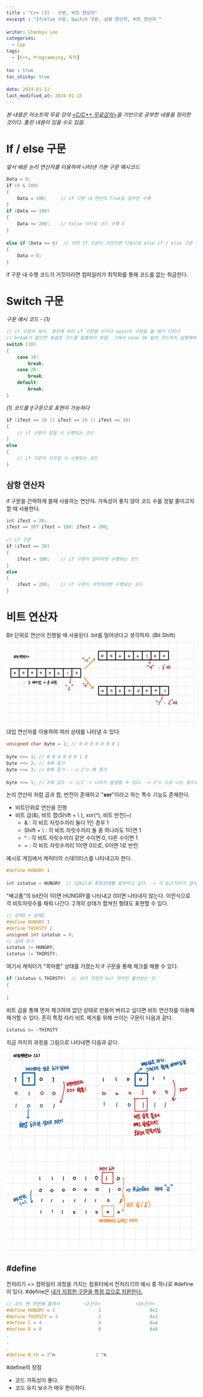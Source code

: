 ```yaml
---
title : "C++ (3) - 구문, 비트 연산자"
excerpt : "If/else 구문, Switch 구문, 삼항 연산자, 비트 연산자 "

writer: Chankyu Lee
categories: 
  - Cpp
tags:   
  - [C++, Programming, 독학]

toc : true 
toc_sticky: true

date: 2024-01-12
last_modified_at: 2024-01-15
---
```


*본 내용은 어소트락 무료 강의 [<C/C++ 무료강의>](https://youtube.com/playlist?list=PL4SIC1d_ab-aOxWPucn31NHkQvNPHK1D1&si=6MBoz7-uiAULrHoQ "어소트락 게임아카데미 Youtube 재생목록 - C/C++ 무료강의")을 기반으로 공부한 내용을 정리한 것이다. 틀린 내용이 있을 수도 있음.*

# If / else 구문

*앞서 배운 논리 연산자를 이용하여 나타낸 기본 구문 예시코드*

```cpp
Data = 0;
if (0 & 200)
{
    Data = 100;     // if 구문 내 연산이 True일 경우만 수행 
}
if (Data == 100)
{
    Data += 200;    // False 이므로 코드 수행 X
}

else if (Data == 0)  // 이전 If 구문이 거짓이면 다음으로 else if / else 구문 실행
{
    Data = 0;
}
```

if 구문 내 수행 코드가 거짓이라면 컴파일러가 최적화를 통해 코드를 없는 취급한다. 

# Switch 구문

*구문 예시 코드 - (1)*
```cpp
// if 구문과 유사. 경우에 따라 if 구문을 쓰거나 switch 구문을 쓸 때가 다르다
// break가 없으면 중괄호 코드를 탈출하지 못함. 그래서 case 10 밑의 코드까지 실행해버림
switch (10)
{
    case 10:            
        break;          
    case 20:            
        break;
    default:
        break;
}

```

*(1) 코드를 if구문으로 표현이 가능하다*

```cpp
if (iTest == 10 || iTest == 20 || iTest == 30)
{
    // if 구문이 참일 시 수행되는 코드
}
else 
{
    // if 구문이 거짓일 시 수행되는 코드
}
```

## 삼항 연산자
if 구문을 간략하게 쓸때 사용하는 연산자. 가독성이 좋지 않아 코드 수를 정말 줄이고자 할 때 사용한다.

```cpp
int iTest = 20;
iTest == 20? iTest = 100: iTest = 200;

// if 구문
if (iTest == 20)
{
    iTest = 100;    // if 구문이 참이라면 수행되는 코드
}
else 
{
    iTest = 200;    // if 구문이 거짓이라면 수행되는 코드
}
```

# 비트 연산자 
Bit 단위로 연산이 진행될 때 사용된다. bit를 밀어낸다고 생각하자. (Bit Shift)
![비트연산자](/assets/images/비트연산자.jpg)
대입 연산자를 이용하여 여러 상태를 나타낼 수 있다.

```cpp
unsigned char byte = 1; // 0 0 0 0 0 0 0 1

byte <<= 1; // 0 0 0 0 0 0 1 0 
byte <<= 2; // 4배 증가
byte <<= 3; // 8배 증가 ---> 2^n 배 증가

byte >>= 1; // 2배 감소 -> 1/2 -> 나머지 발생할 수 있다. -> 2^n 으로 나눈 몫으로 간주

```
논리 연산자 처럼 곱과 합, 반전이 존재하고 "**xor**"이라고 하는 특수 기능도 존재한다.

* 비트단위로 연산을 진행
* 비트 곱(&), 비트 합(Shift + \ ), xor(^), 비트 반전(~)
    + & : 각 비트 자릿수끼리 둘다 1인 경우 1 
    + Shift + \ : 각 비트 자릿수끼리 둘 중 하나라도 1이면 1
    + ^ : 각 비트 자릿수끼리 같은 수이면 0, 다른 수이면 1
    + ~ : 각 비트 자릿수끼리 1이면 0으로, 0이면 1로 반전.

예시로 게임에서 캐릭터의 스테이터스를 나타내고자 한다. 

```cpp
#define HUNGRY 1

int istatus = HUNGRY  // 32bit로 특정상태를 표현하고 싶다. -> 각 bit자리가 겹치지 않게 하는 조합이 필요하다.
```
"배고픔"의 bit칸이 1이면 HUNGRY를 나타내고 0이면 나타내지 않는다. 이런식으로 각 비트자릿수를 채워 나간다.
2개의 상태가 합쳐진 형태도 표현할 수 있다.

```cpp
// 상태1 + 상태2
#define HUNGRY 1
#define THIRSTY 2
unsigned int istatus = 0;
// 상태 추가
istatus |= HUNGRY;
istatus |= THIRSTY;
```
여기서 캐릭터가 "목마름" 상태를 가졌는지 if 구문을 통해 체크를 해볼 수 있다.

```cpp
if (istatus & THIRSTY)  // 내가 지정한 bit 자리만 물어보는 것.
{

}

```
비트 곱을 통해 먼저 체크하여 없던 상태로 만들어 버리고 싶다면 비트 연산자를 이용해 제거할 수 있다. 흔히 특정 자리 비트 제거를 위해 쓰이는 구문이 다음과 같다.

```cpp
istatus &= ~THIRSTY
```
지금 까지의 과정을 그림으로 나타내면 다음과 같다. 
![비트 연산자](/assets/images/비트연산자2.jpg)
![비트 연산자](/assets/images/비트연산자3.jpg)


## #define
전처리기 => 컴파일러 과정을 거치는 컴퓨터에서 전처리기의 예시 중 하나로 #define이 있다. #define은 <u>내가 지정한 구문을 특정 값으로 치환한다.</u>

```cpp
// 코드 맨 첫번쨰 줄에서         <2진수>             <16진수>
#define HUNGRY = 1                1                  0x1
#define THIRSTY = 2               2                  0x2             
#define C = 4                     4                  0x4
#define D = 8                     8                  0x8
.
.
.
#define N_th = 2^n               2 ^n                
```

#define의 장점
* 코드 가독성이 좋다.
* 코드 유지 보수가 매우 편리하다.
